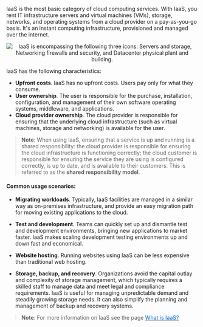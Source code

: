 


IaaS is the most basic category of cloud computing services. With IaaS, you rent IT infrastructure servers and virtual machines (VMs), storage, networks, and operating systems from a cloud provider on a pay-as-you-go basis. It's an instant computing infrastructure, provisioned and managed over the internet.


<p style="text-align:center;"><img src="../Linked_Image_Files/iaas3.png" alt="IaaS is encompassing the following three icons: Servers and storage, Networking firewalls and security, and Datacenter physical plant and building."></p>

IaaS has the following characteristics:

- **Upfront costs**. IaaS has no upfront costs. Users pay only for what they consume.
- **User ownership**. The user is responsible for the purchase, installation, configuration, and management of their own software operating systems, middleware, and applications.
- **Cloud provider ownership**. The cloud provider is responsible for ensuring that the underlying cloud infrastructure (such as virtual machines, storage and networking) is available for the user.
 

> **Note**: When using IaaS, ensuring that a service is up and running is a shared responsibility: the cloud provider is responsible for ensuring the cloud infrastructure is functioning correctly; the cloud customer is responsible for ensuring the service they are using is configured correctly, is up to date, and is available to their customers. This is referred to as the **shared responsibility model**.




#### Common usage scenarios:

- **Migrating workloads**. Typically, IaaS facilities are managed in a similar way as on-premises infrastructure, and provide an easy migration path for moving existing applications to the cloud. 

- **Test and development**. Teams can quickly set up and dismantle test and development environments, bringing new applications to market faster. IaaS makes scaling development testing environments up and down fast and economical.

- **Website hosting**. Running websites using IaaS can be less expensive than traditional web hosting.

- **Storage, backup, and recovery**. Organizations avoid the capital outlay and complexity of storage management, which typically requires a skilled staff to manage data and meet legal and compliance requirements. IaaS is useful for managing unpredictable demand and steadily growing storage needs. It can also simplify the planning and management of backup and recovery systems.




> **Note**: For more information on IaaS see the page <a href="https://azure.microsoft.com/en-us/overview/what-is-iaas/" target="_blank"><span style="color: #0066cc;"> What is IaaS?</span></a>